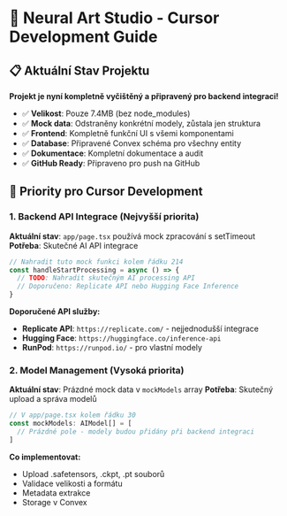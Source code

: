 # 🚀 Neural Art Studio - Cursor Development Guide

## 📋 Aktuální Stav Projektu

**Projekt je nyní kompletně vyčištěný a připravený pro backend integraci!**

- ✅ **Velikost**: Pouze 7.4MB (bez node_modules)
- ✅ **Mock data**: Odstraněny konkrétní modely, zůstala jen struktura
- ✅ **Frontend**: Kompletně funkční UI s všemi komponentami
- ✅ **Database**: Připravené Convex schéma pro všechny entity
- ✅ **Dokumentace**: Kompletní dokumentace a audit
- ✅ **GitHub Ready**: Připraveno pro push na GitHub

## 🎯 Priority pro Cursor Development

### 1. Backend API Integrace (Nejvyšší priorita)

**Aktuální stav**: `app/page.tsx` používá mock zpracování s setTimeout
**Potřeba**: Skutečné AI API integrace

```typescript
// Nahradit tuto mock funkci kolem řádku 214
const handleStartProcessing = async () => {
  // TODO: Nahradit skutečným AI processing API
  // Doporučeno: Replicate API nebo Hugging Face Inference
}
```

**Doporučené API služby:**
- **Replicate API**: `https://replicate.com/` - nejjednodušší integrace
- **Hugging Face**: `https://huggingface.co/inference-api`
- **RunPod**: `https://runpod.io/` - pro vlastní modely

### 2. Model Management (Vysoká priorita)

**Aktuální stav**: Prázdné mock data v `mockModels` array
**Potřeba**: Skutečný upload a správa modelů

```typescript
// V app/page.tsx kolem řádku 30
const mockModels: AIModel[] = [
  // Prázdné pole - modely budou přidány při backend integraci
]
```

**Co implementovat:**
- Upload .safetensors, .ckpt, .pt souborů
- Validace velikosti a formátu
- Metadata extrakce
- Storage v Convex
